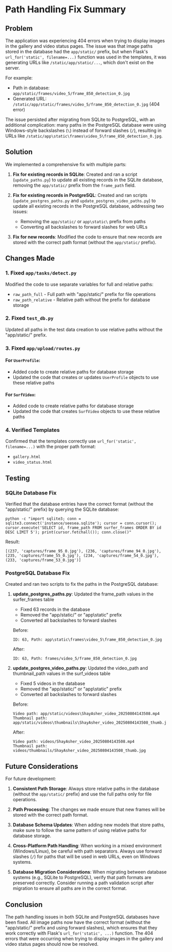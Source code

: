 # Path Handling Fix Summary

## Problem

The application was experiencing 404 errors when trying to display images in the gallery and video status pages. The issue was that image paths stored in the database had the `app/static/` prefix, but when Flask's `url_for('static', filename=...)` function was used in the templates, it was generating URLs like `/static/app/static/...`, which don't exist on the server.

For example:
- Path in database: `app/static/frames/video_5/frame_850_detection_0.jpg`
- Generated URL: `/static/app/static/frames/video_5/frame_850_detection_0.jpg` (404 error)

The issue persisted after migrating from SQLite to PostgreSQL, with an additional complication: many paths in the PostgreSQL database were using Windows-style backslashes (`\`) instead of forward slashes (`/`), resulting in URLs like `/static/app\static\frames\video_5\frame_850_detection_0.jpg`.

## Solution

We implemented a comprehensive fix with multiple parts:

1. **Fix for existing records in SQLite**: Created and ran a script (`update_paths.py`) to update all existing records in the SQLite database, removing the `app/static/` prefix from the `frame_path` field.

2. **Fix for existing records in PostgreSQL**: Created and ran scripts (`update_postgres_paths.py` and `update_postgres_video_paths.py`) to update all existing records in the PostgreSQL database, addressing two issues:
   - Removing the `app/static/` or `app\static\` prefix from paths
   - Converting all backslashes to forward slashes for web URLs

3. **Fix for new records**: Modified the code to ensure that new records are stored with the correct path format (without the `app/static/` prefix).

## Changes Made

### 1. Fixed `app/tasks/detect.py`

Modified the code to use separate variables for full and relative paths:
- `raw_path_full` - Full path with "app/static/" prefix for file operations
- `raw_path_relative` - Relative path without the prefix for database storage

### 2. Fixed `test_db.py`

Updated all paths in the test data creation to use relative paths without the "app/static/" prefix.

### 3. Fixed `app/upload/routes.py`

#### For `UserProfile`:
- Added code to create relative paths for database storage
- Updated the code that creates or updates `UserProfile` objects to use these relative paths

#### For `SurfVideo`:
- Added code to create relative paths for database storage
- Updated the code that creates `SurfVideo` objects to use these relative paths

### 4. Verified Templates

Confirmed that the templates correctly use `url_for('static', filename=...)` with the proper path format:
- `gallery.html`
- `video_status.html`

## Testing

### SQLite Database Fix

Verified that the database entries have the correct format (without the "app/static/" prefix) by querying the SQLite database:
```
python -c "import sqlite3; conn = sqlite3.connect('instance/seesea.sqlite'); cursor = conn.cursor(); cursor.execute('SELECT id, frame_path FROM surfer_frames ORDER BY id DESC LIMIT 5'); print(cursor.fetchall()); conn.close()"
```

Result:
```
[(237, 'captures/frame_95_0.jpg'), (236, 'captures/frame_94_0.jpg'), (235, 'captures/frame_55_0.jpg'), (234, 'captures/frame_54_0.jpg'), (233, 'captures/frame_53_0.jpg')]
```

### PostgreSQL Database Fix

Created and ran two scripts to fix the paths in the PostgreSQL database:

1. **update_postgres_paths.py**: Updated the frame_path values in the surfer_frames table
   - Fixed 63 records in the database
   - Removed the "app/static/" or "app\static\" prefix
   - Converted all backslashes to forward slashes

   Before:
   ```
   ID: 63, Path: app\static\frames\video_5\frame_850_detection_0.jpg
   ```

   After:
   ```
   ID: 63, Path: frames/video_5/frame_850_detection_0.jpg
   ```

2. **update_postgres_video_paths.py**: Updated the video_path and thumbnail_path values in the surf_videos table
   - Fixed 5 videos in the database
   - Removed the "app/static/" or "app\static\" prefix
   - Converted all backslashes to forward slashes

   Before:
   ```
   Video path: app/static/videos\ShayAsher_video_20250804143508.mp4
   Thumbnail path: app/static/videos\thumbnails\ShayAsher_video_20250804143508_thumb.jpg
   ```

   After:
   ```
   Video path: videos/ShayAsher_video_20250804143508.mp4
   Thumbnail path: videos/thumbnails/ShayAsher_video_20250804143508_thumb.jpg
   ```

## Future Considerations

For future development:

1. **Consistent Path Storage**: Always store relative paths in the database (without the `app/static/` prefix) and use the full paths only for file operations.

2. **Path Processing**: The changes we made ensure that new frames will be stored with the correct path format.

3. **Database Schema Updates**: When adding new models that store paths, make sure to follow the same pattern of using relative paths for database storage.

4. **Cross-Platform Path Handling**: When working in a mixed environment (Windows/Linux), be careful with path separators. Always use forward slashes (`/`) for paths that will be used in web URLs, even on Windows systems.

5. **Database Migration Considerations**: When migrating between database systems (e.g., SQLite to PostgreSQL), verify that path formats are preserved correctly. Consider running a path validation script after migration to ensure all paths are in the correct format.

## Conclusion

The path handling issues in both SQLite and PostgreSQL databases have been fixed. All image paths now have the correct format (without the "app/static/" prefix and using forward slashes), which ensures that they work correctly with Flask's `url_for('static', ...)` function. The 404 errors that were occurring when trying to display images in the gallery and video status pages should now be resolved.